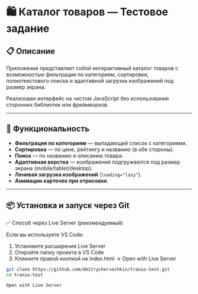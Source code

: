 # 🛍️ Каталог товаров — Тестовое задание

## 📋 Описание

Приложение представляет собой интерактивный каталог товаров с возможностью фильтрации по категориям, сортировки, полнотекстового поиска и адаптивной загрузки изображений под размер экрана.

Реализован интерфейс на чистом JavaScript без использования сторонних библиотек или фреймворков.

---

## 🚀 Функциональность

- **Фильтрация по категориям** — выпадающий список с категориями.
- **Сортировка** — по цене, рейтингу и названию (в обе стороны).
- **Поиск** — по названию и описанию товара.
- **Адаптивная верстка** — изображения подгружаются под размер экрана (mobile/tablet/desktop).
- **Ленивая загрузка изображений** (`loading="lazy"`).
- **Анимации карточек при отрисовке**.

---
## 📦 Установка и запуск через Git

✅ Способ через Live Server (рекомендуемый)

Если вы используете VS Code:
1.	Установите расширение Live Server
2.	Откройте папку проекта в VS Code
3.	Кликните правой кнопкой на index.html → Open with Live Server
 
```bash
git clone https://github.com/dmitrychervochkin/tranio-test.git
cd tranio-test

Open with Live Server
```
